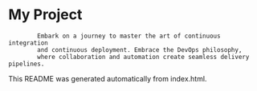 # My Project


            Embark on a journey to master the art of continuous integration 
            and continuous deployment. Embrace the DevOps philosophy, 
            where collaboration and automation create seamless delivery pipelines.
        

This README was generated automatically from index.html.